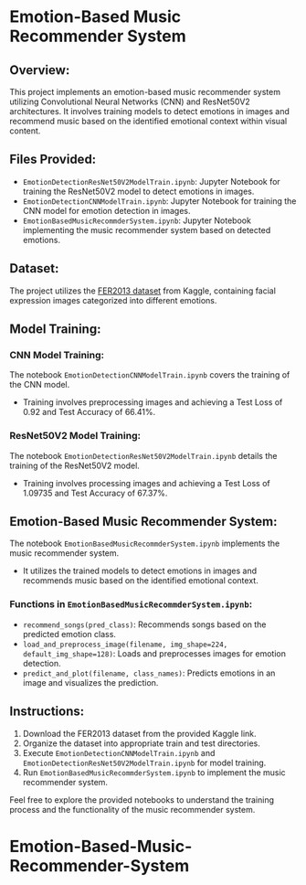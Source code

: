 # Emotion-Based Music Recommender System

## Overview:
This project implements an emotion-based music recommender system utilizing Convolutional Neural Networks (CNN) and ResNet50V2 architectures. It involves training models to detect emotions in images and recommend music based on the identified emotional context within visual content.

## Files Provided:
- `EmotionDetectionResNet50V2ModelTrain.ipynb`: Jupyter Notebook for training the ResNet50V2 model to detect emotions in images.
- `EmotionDetectionCNNModelTrain.ipynb`: Jupyter Notebook for training the CNN model for emotion detection in images.
- `EmotionBasedMusicRecommderSystem.ipynb`: Jupyter Notebook implementing the music recommender system based on detected emotions.

## Dataset:
The project utilizes the [FER2013 dataset](https://www.kaggle.com/datasets/msambare/fer2013) from Kaggle, containing facial expression images categorized into different emotions.

## Model Training:
### CNN Model Training:
The notebook `EmotionDetectionCNNModelTrain.ipynb` covers the training of the CNN model.
- Training involves preprocessing images and achieving a Test Loss of 0.92 and Test Accuracy of 66.41%.

### ResNet50V2 Model Training:
The notebook `EmotionDetectionResNet50V2ModelTrain.ipynb` details the training of the ResNet50V2 model.
- Training involves processing images and achieving a Test Loss of 1.09735 and Test Accuracy of 67.37%.

## Emotion-Based Music Recommender System:
The notebook `EmotionBasedMusicRecommderSystem.ipynb` implements the music recommender system.
- It utilizes the trained models to detect emotions in images and recommends music based on the identified emotional context.

### Functions in `EmotionBasedMusicRecommderSystem.ipynb`:
- `recommend_songs(pred_class)`: Recommends songs based on the predicted emotion class.
- `load_and_preprocess_image(filename, img_shape=224, default_img_shape=128)`: Loads and preprocesses images for emotion detection.
- `predict_and_plot(filename, class_names)`: Predicts emotions in an image and visualizes the prediction.

## Instructions:
1. Download the FER2013 dataset from the provided Kaggle link.
2. Organize the dataset into appropriate train and test directories.
3. Execute `EmotionDetectionCNNModelTrain.ipynb` and `EmotionDetectionResNet50V2ModelTrain.ipynb` for model training.
4. Run `EmotionBasedMusicRecommderSystem.ipynb` to implement the music recommender system.

Feel free to explore the provided notebooks to understand the training process and the functionality of the music recommender system.
# Emotion-Based-Music-Recommender-System
